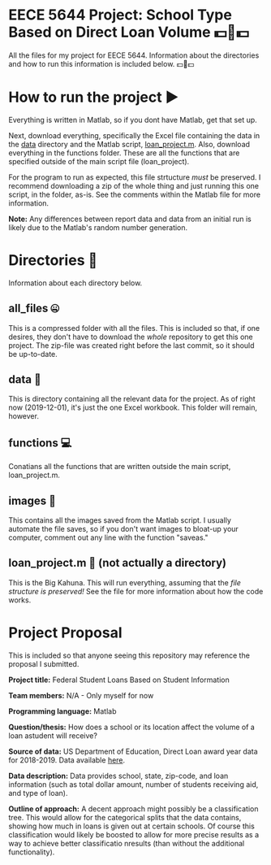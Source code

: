 # EECE 5644 Project: School Type Based on Direct Loan Volume 💵💯💵
All the files for my project for EECE 5644. Information about the directories and how to run this information is included below. 💵💯💵

# How to run the project ▶
Everything is written in Matlab, so if you dont have Matlab, get that set up.

Next, download everything, specifically the Excel file containing the data in the [data](data) directory and the Matlab script, [loan_project.m](loan_project.m).
Also, download everything in the functions folder. These are all the functions that are specified outside of the main script file (loan_project).

For the program to run as expected, this file strtucture *must* be preserved. I recommend downloading a zip of the whole thing and just running this one script, in the folder, as-is. See the comments within the Matlab file for more information.

**Note:** Any differences between report data and data from an initial run is likely due to the Matlab's random number generation.

# Directories 📂
Information about each directory below.

## all_files 🤐
This is a compressed folder with all the files. This is included so that, if one desires, they don't have to download the *whole* repository to get this one project. The zip-file was created right before the last commit, so it should be up-to-date.

## data 🎁
This is directory containing all the relevant data for the project. As of right now (2019-12-01), it's just the one Excel workbook. This folder will remain, however.

## functions 💻
Conatians all the functions that are written outside the main script, loan_project.m.

## images 📸
This contains all the images saved from the Matlab script. I usually automate the file saves, so if you don't want images to bloat-up your computer, comment out any line with the function "saveas."

## loan_project.m 🍔 (not actually a directory)
This is the Big Kahuna. This will run everything, assuming that the *file structure is preserved!* See the file for more information about how the code works.

# Project Proposal
This is included so that anyone seeing this repository may reference the proposal I submitted.

**Project title:** Federal Student Loans Based on Student Information

**Team members:** N/A - Only myself for now

**Programming language:** Matlab

**Question/thesis:** How does a school or its location affect the volume of a loan astudent will receive?

**Source of data:** US Department of Education, Direct Loan award year data for 2018-2019. Data available [here](https://studentaid.ed.gov/sa/about/data-center/student/title-iv​).

**Data description:** Data provides school, state, zip-code, and loan information (such as total dollar amount, number of students receiving aid, and type of loan).

**Outline of approach:** A decent approach might possibly be a classification tree. This would allow for the categorical splits that the data contains, showing how much in loans is given out at certain schools. Of course this classification would likely be boosted to allow for more precise results as a way to achieve better classificatio nresults (than without the additional functionality).